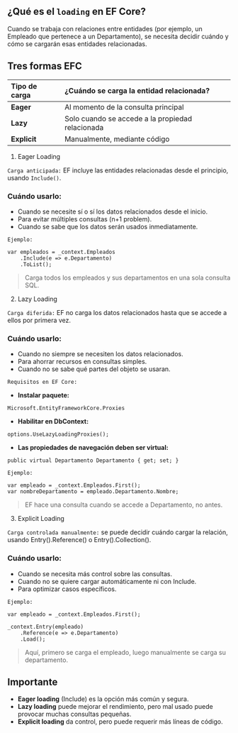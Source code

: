 
## ¿Qué es el `loading` en EF Core?

Cuando se trabaja con relaciones entre entidades (por ejemplo, un Empleado que pertenece a un Departamento), se necesita decidir cuándo y cómo se cargarán esas entidades relacionadas.

## Tres formas EFC

| Tipo de carga | ¿Cuándo se carga la entidad relacionada?         |
| :---          | :---                                             |
| **Eager**     | Al momento de la consulta principal              |
| **Lazy**      | Solo cuando se accede a la propiedad relacionada |
| **Explicit**  | Manualmente, mediante código                     |

 1. Eager Loading

 `Carga anticipada:` EF incluye las entidades relacionadas desde el principio, usando `Include()`.

### Cuándo usarlo:

- Cuando se necesite sí o sí los datos relacionados desde el inicio.
- Para evitar múltiples consultas (n+1 problem).
- Cuando se sabe que los datos serán usados inmediatamente.

`Ejemplo: `

```
var empleados = _context.Empleados
    .Include(e => e.Departamento)
    .ToList();
```

> Carga todos los empleados y sus departamentos en una sola consulta SQL.

2. Lazy Loading

`Carga diferida:` EF no carga los datos relacionados hasta que se accede a ellos por primera vez.

### Cuándo usarlo:

- Cuando no siempre se necesiten los datos relacionados.
- Para ahorrar recursos en consultas simples.
- Cuando no se sabe qué partes del objeto se usaran.

`Requisitos en EF Core:`

- **Instalar paquete:**

```
Microsoft.EntityFrameworkCore.Proxies
```

- **Habilitar en DbContext:**

```
options.UseLazyLoadingProxies();
```

- **Las propiedades de navegación deben ser virtual:**

```
public virtual Departamento Departamento { get; set; }
```

`Ejemplo:`

```
var empleado = _context.Empleados.First();
var nombreDepartamento = empleado.Departamento.Nombre; 
```

> EF hace una consulta cuando se accede a Departamento, no antes.

3. Explicit Loading

`Carga controlada manualmente:` se puede decidir cuándo cargar la relación, usando Entry().Reference() o Entry().Collection().

### Cuándo usarlo:

- Cuando se necesita más control sobre las consultas.
- Cuando no se quiere cargar automáticamente ni con Include.
- Para optimizar casos específicos.

`Ejemplo:`

```
var empleado = _context.Empleados.First();

_context.Entry(empleado)
    .Reference(e => e.Departamento)
    .Load();
```

> Aquí, primero se carga el empleado, luego manualmente se carga su departamento.

## Importante

- **Eager loading** (Include) es la opción más común y segura.
- **Lazy loading** puede mejorar el rendimiento, pero mal usado puede provocar muchas consultas pequeñas.
- **Explicit loading** da control, pero puede requerir más líneas de código.

